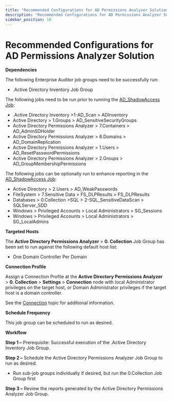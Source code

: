 ```yaml
---
title: "Recommended Configurations for AD Permissions Analyzer Solution"
description: "Recommended Configurations for AD Permissions Analyzer Solution"
sidebar_position: 10
---
```


# Recommended Configurations for AD Permissions Analyzer Solution

**Dependencies**

The following Enterprise Auditor job groups need to be successfully run:

- .Active Directory Inventory Job Group

The following jobs need to be run prior to running the
[AD_ShadowAccess Job](/docs/accessanalyzer/11.6/solutions/activedirectorypermissionsanalyzer/ad_shadowaccess.md):

- .Active Directory Inventory >1-AD_Scan > ADInventory
- Active Directory > 1.Groups > AD_SensitiveSecurityGroups
- Active Directory Permissions Analyzer > 7.Containers > AD_AdminSDHolder
- Active Directory Permissions Analyzer > 8.Domains > AD_DomainReplication
- Active Directory Permissions Analyzer > 1.Users > AD_ResetPasswordPermissions
- Active Directory Permissions Analyzer > 2.Groups > AD_GroupMembershipPermissions

The following jobs can be optionally run to enhance reporting in the
[AD_ShadowAccess Job](/docs/accessanalyzer/11.6/solutions/activedirectorypermissionsanalyzer/ad_shadowaccess.md):

- Active Directory > 2.Users > AD_WeakPasswords
- FileSystem > 7.Sensitive Data > FS_DLPResults > FS_DLPResults
- Databases > 0.Collection >SQL > 2-SQL_SensitiveDataScan > SQLServer_SDD
- Windows > Privileged Accounts > Local Administrators > SG_Sessions
- Windows > Privileged Accounts > Local Administrators > SG_LocalAdmins

**Targeted Hosts**

The **Active Directory Permissions Analyzer** > **0. Collection** Job Group has been set to run
against the following default host list:

- One Domain Controller Per Domain

**Connection Profile**

Assign a Connection Profile at the **Active Directory Permissions Analyzer** > **0. Collection** >
**Settings** > **Connection** node with local Administrator privileges on the target host, or Domain
Administrator privileges if the target host is a domain controller.

See the
[Connection](/docs/accessanalyzer/11.6/admin/settings/connection/overview.md)
topic for additional information.

**Schedule Frequency**

This job group can be scheduled to run as desired.

**Workflow**

**Step 1 –** Prerequisite: Successful execution of the .Active Directory Inventory Job Group.

**Step 2 –** Schedule the Active Directory Permissions Analyzer Job Group to run as desired.

- Run sub-job groups individually if desired, but run the 0.Collection Job Group first

**Step 3 –** Review the reports generated by the Active Directory Permissions Analyzer Job Group.

